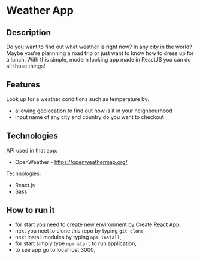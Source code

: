 Weather App
=======
Description
-----------
Do you want to find out what weather is right now? In any city in the world? Maybe you're plannning a road trip or just want to know how to dress up for a lunch. With this simple, modern looking app made in ReactJS you can do all those things!

Features
-----------
Look up for a weather conditions such as temperature by:
  * allowing geolocation to find out how is it in your neighbourhood 
  * input name of any city and country do you want to checkout


Technologies
---------------
API used in that app:
* OpenWeather - https://openweathermap.org/

Technologies:
* React.js
* Sass

How to run it
--------------
* for start you need to create new environment by Create React App,
* next you neet to clone this repo by typing `git clone`,
* next install modules by typing `npm install`,
* for start simply type `npm start` to run application,
* to see app go to localhost:3000,

